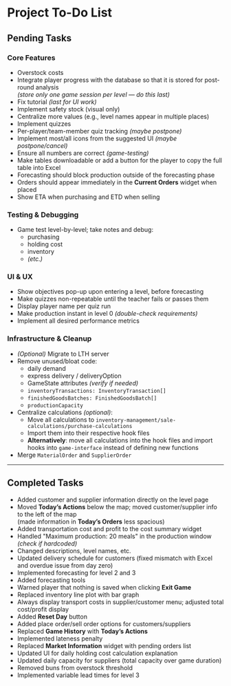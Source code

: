 # Project To-Do List

## Pending Tasks

### Core Features

- Overstock costs
- Integrate player progress with the database so that it is stored for post-round analysis  
  _(store only one game session per level — do this last)_
- Fix tutorial _(last for UI work)_
- Implement safety stock (visual only)
- Centralize more values (e.g., level names appear in multiple places)
- Implement quizzes
- Per-player/team-member quiz tracking _(maybe postpone)_
- Implement most/all icons from the suggested UI _(maybe postpone/cancel)_
- Ensure all numbers are correct _(game-testing)_
- Make tables downloadable or add a button for the player to copy the full table into Excel
- Forecasting should block production outside of the forecasting phase
- Orders should appear immediately in the **Current Orders** widget when placed
- Show ETA when purchasing and ETD when selling

### Testing & Debugging

- Game test level-by-level; take notes and debug:
  - purchasing
  - holding cost
  - inventory
  - _(etc.)_

### UI & UX

- Show objectives pop-up upon entering a level, before forecasting
- Make quizzes non-repeatable until the teacher fails or passes them
- Display player name per quiz run
- Make production instant in level 0 _(double-check requirements)_
- Implement all desired performance metrics

### Infrastructure & Cleanup

- _(Optional)_ Migrate to LTH server
- Remove unused/bloat code:
  - daily demand
  - express delivery / deliveryOption
  - GameState attributes _(verify if needed)_
  - `inventoryTransactions: InventoryTransaction[]`
  - `finishedGoodsBatches: FinishedGoodsBatch[]`
  - `productionCapacity`
- Centralize calculations _(optional)_:
  - Move all calculations to `inventory-management/sale-calculations/purchase-calculations`
  - Import them into their respective hook files
  - **Alternatively**: move all calculations into the hook files and import hooks into `game-interface` instead of defining new functions
- Merge `MaterialOrder` and `SupplierOrder`

---

## Completed Tasks

- Added customer and supplier information directly on the level page
- Moved **Today’s Actions** below the map; moved customer/supplier info to the left of the map  
  (made information in **Today’s Orders** less spacious)
- Added transportation cost and profit to the cost summary widget
- Handled "Maximum production: 20 meals" in the production window _(check if hardcoded)_
- Changed descriptions, level names, etc.
- Updated delivery schedule for customers (fixed mismatch with Excel and overdue issue from day zero)
- Implemented forecasting for level 2 and 3
- Added forecasting tools
- Warned player that nothing is saved when clicking **Exit Game**
- Replaced inventory line plot with bar graph
- Always display transport costs in supplier/customer menu; adjusted total cost/profit display
- Added **Reset Day** button
- Added place order/sell order options for customers/suppliers
- Replaced **Game History** with **Today’s Actions**
- Implemented lateness penalty
- Replaced **Market Information** widget with pending orders list
- Updated UI for daily holding cost calculation explanation
- Updated daily capacity for suppliers (total capacity over game duration)
- Removed buns from overstock threshold
- Implemented variable lead times for level 3

